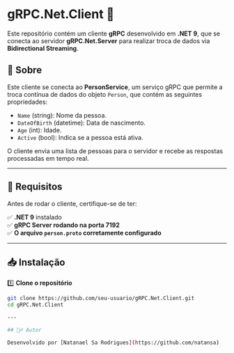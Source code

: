 ﻿# gRPC.Net.Client 🚀

Este repositório contém um cliente **gRPC** desenvolvido em **.NET 9**, que se conecta ao servidor **gRPC.Net.Server** para realizar troca de dados via **Bidirectional Streaming**.

## 📖 Sobre

Este cliente se conecta ao **PersonService**, um serviço gRPC que permite a troca contínua de dados do objeto `Person`, que contém as seguintes propriedades:

- `Name` (string): Nome da pessoa.
- `DateOfBirth` (datetime): Data de nascimento.
- `Age` (int): Idade.
- `Active` (bool): Indica se a pessoa está ativa.

O cliente envia uma lista de pessoas para o servidor e recebe as respostas processadas em tempo real.

---

## 📌 Requisitos

Antes de rodar o cliente, certifique-se de ter:

✅ **.NET 9** instalado  
✅ **gRPC Server rodando na porta 7192**  
✅ **O arquivo `person.proto` corretamente configurado**  

---

## 📥 Instalação

1️⃣ **Clone o repositório**
```sh
git clone https://github.com/seu-usuario/gRPC.Net.Client.git
cd gRPC.Net.Client

---

## 🙋‍♂️ Autor

Desenvolvido por [Natanael Sa Rodrigues](https://github.com/natansa)